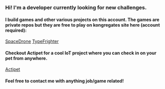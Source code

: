 ### Hi! I'm a developer currently looking for new challenges. 
#### I build games and other various projects on this account. The games are private repos but they are free to play on kongregates site here (account required): 
[SpaceDrone](https://www.kongregate.com/games/Beardglass/spacedrone-idle?acomplete=space+dron)
[TypeFrighter](https://www.kongregate.com/games/Beardglass/type-frighter)
#### Checkout Actipet for a cool IoT project where you can check in on your pet from anywhere.
[Actipet](https://github.com/OlofMalmgren/ActiPet)
#### Feel free to contact me with anything job/game related!

<!--
**OlofMalmgren/OlofMalmgren** is a ✨ _special_ ✨ repository because its `README.md` (this file) appears on your GitHub profile.

Here are some ideas to get you started:

- 🔭 I’m currently working on ...
- 🌱 I’m currently learning ...
- 👯 I’m looking to collaborate on ...
- 🤔 I’m looking for help with ...
- 💬 Ask me about ...
- 📫 How to reach me: ...
- 😄 Pronouns: ...
- ⚡ Fun fact: ...
-->
